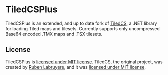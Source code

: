 # TiledCSPlus

TiledCSPlus is an extended, and up to date fork of [TiledCS](https://github.com/TheBoneJarmer/TiledCS), a .NET library for loading Tiled maps and tilesets. Currently supports only uncompressed Base64 encoded .TMX maps and .TSX tilesets.

## License
TiledCSPlus is [licensed under MIT license](LICENSE). TiledCS, the original project, was created by [Ruben Labruyere](https://github.com/TheBoneJarmer), and it was [licensed under MIT license](LICENSE_orig).
